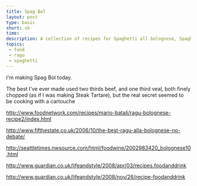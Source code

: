 ---title: Spag Bollayout: posttype: basicshort: sbtime: description: A collection of recipes for Spaghetti all bolognese, Spaghetti Bolognaise, Spag Bol, Spag Bog, or whatever you want to call it. topics:  - food - ragu - spaghetti---I'm making Spag Bol today.The best I've ever made used two thirds beef, and one third veal, both finely chopped (as if I was making Steak Tartare), but the real secret seemed to be cooking with a cartouche  http://www.foodnetwork.com/recipes/mario-batali/ragu-bolognese-recipe2/index.htmlhttp://www.fifthestate.co.uk/2006/10/the-best-ragu-alla-bolognese-no-debate/http://seattletimes.nwsource.com/html/foodwine/2002983420_bolognese10.htmlhttp://www.guardian.co.uk/lifeandstyle/2008/apr/03/recipes.foodanddrinkhttp://www.guardian.co.uk/lifeandstyle/2008/nov/26/recipe-foodanddrink